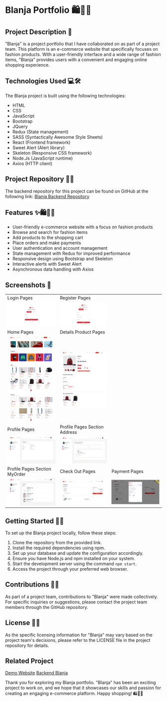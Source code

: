 # Blanja Portfolio 🛍️👗👠

## Project Description 🚀

"Blanja" is a project portfolio that I have collaborated on as part of a project team. This platform is an e-commerce website that specifically focuses on fashion products. With a user-friendly interface and a wide range of fashion items, "Blanja" provides users with a convenient and engaging online shopping experience.

## Technologies Used 💻🛠️

The Blanja project is built using the following technologies:

- HTML
- CSS
- JavaScript
- Bootstrap
- JQuery
- Redux (State management)
- SASS (Syntactically Awesome Style Sheets)
- React (Frontend framework)
- Sweet Alert (Alert library)
- Skeleton (Responsive CSS framework)
- Node.Js (JavaScript runtime)
- Axios (HTTP client)

## Project Repository 📂🔗

The backend repository for this project can be found on GitHub at the following link:
[Blanja Backend Repository](https://github.com/nluthfis/blanja-fe)

## Features ✨🛍️👕👖

- User-friendly e-commerce website with a focus on fashion products
- Browse and search for fashion items
- Add products to the shopping cart
- Place orders and make payments
- User authentication and account management
- State management with Redux for improved performance
- Responsive design using Bootstrap and Skeleton
- Interactive alerts with Sweet Alert
- Asynchronous data handling with Axios

## Screenshots 📸

<table>
  <tr>
    <td>Login Pages</td>
    <td>Register Pages </td>
  </tr>
   <tr>
    <td><img width="350px" src="/documentation/login.png" border="0" alt="Login" /></td>
    <td> <img width="350px" src="./documentation/register.png" border="0"  alt="Register" /></td>
  </tr>
  <tr>
    <td>Home Pages</td>
    <td>Details Product Pages</td>
  </tr>
  <tr>
    <td><img width="350px" src="/documentation/home.png" border="0" alt="Home" /></td>
    <td> <img width="350px" src="./documentation/details.png" border="0"  alt="Details" /></td>
  </tr>
  <tr>
    <td>Profile Pages</td>
    <td>Profile Pages Section Address</td>
  </tr>
  <tr>
    <td> <img width="350px" src="./documentation/profile.png" border="0"  alt="Profile" /></td>
    <td><img width="350px" src="/documentation/profile_section_address.png" border="0" alt="address" /></td>
  </tr>
   <tr>
    <td>Profile Pages Section MyOrder</td>
    <td>Check Out Pages</td>
     <td>Payment Pages</td>
  </tr>
  <tr>
    <td><img width="350px" src="/documentation/myorder.png" border="0" alt="myorder" /></td>
    <td> <img width="350px" src="./documentation/checkout.png" border="0"  alt="checkout" /></td>
    <td> <img width="350px" src="./documentation/payment.png" border="0"  alt="payment" /></td>
  </tr>
</table>

## Getting Started 🏁🚀

To set up the Blanja project locally, follow these steps:

1. Clone the repository from the provided link.
2. Install the required dependencies using npm.
3. Set up your database and update the configuration accordingly.
4. Ensure you have Node.js and npm installed on your system.
5. Start the development server using the command `npm start`.
6. Access the project through your preferred web browser.

## Contributions 🤝🌟

As part of a project team, contributions to "Blanja" were made collectively. For specific inquiries or suggestions, please contact the project team members through the GitHub repository.

## License 📜📝

As the specific licensing information for "Blanja" may vary based on the project team's decisions, please refer to the LICENSE file in the project repository for details.

## Related Project

[Demo Website](https://blanja-fe-sigma.vercel.app)
[Backend Blanja](https://github.com/nluthfis/blanja-be)

Thank you for exploring my Blanja portfolio. "Blanja" has been an exciting project to work on, and we hope that it showcases our skills and passion for creating an engaging e-commerce platform. Happy shopping! 🛍️👠👗
